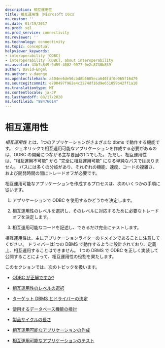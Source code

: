 ```yaml
---
description: 相互運用性
title: 相互運用性 |Microsoft Docs
ms.custom: ''
ms.date: 01/19/2017
ms.prod: sql
ms.prod_service: connectivity
ms.reviewer: ''
ms.technology: connectivity
ms.topic: conceptual
helpviewer_keywords:
- interoperability [ODBC]
- interoperability [ODBC], about interoperability
ms.assetid: 43b7c849-9d59-4002-9977-9e2c8730b859
author: David-Engel
ms.author: v-daenge
ms.openlocfilehash: a404ee6de56cbd8b5605eca640fdf0e065f16d79
ms.sourcegitcommit: e700497f962e4c2274df16d9e651059b42ff1a10
ms.translationtype: MT
ms.contentlocale: ja-JP
ms.lasthandoff: 08/17/2020
ms.locfileid: "88476614"
---
```

# <a name="interoperability"></a>相互運用性
*相互運用性* とは、1つのアプリケーションがさまざまな dbms で動作する機能です。 ジェネリックで相互運用可能なアプリケーションを作成する必要があるのは、ODBC の開発につながる主な要因の1つでした。 ただし、相互運用性は、"相互運用不可能" から "完全に相互運用可能" になる単純なパスではありません。 パスには多くの分岐があり、それぞれの機能、速度、コードの複雑さ、および開発時間の間にトレードオフが必要です。  
  
 相互運用可能なアプリケーションを作成するプロセスは、次のいくつかの手順に従います。  
  
1.  アプリケーションで ODBC を使用するかどうかを決定します。  
  
2.  相互運用性のレベルを選択し、そのレベルに対応するために必要なトレードオフを決定します。  
  
3.  相互運用可能なコードを記述し、できるだけ完全にテストします。  
  
 相互運用性は、主にアプリケーションライターのドメインであることに注意してください。 ドライバーは1つの DBMS で動作するように設計されており、定義上、相互運用することはできません。 1つの DBMS で ODBC を正しく実装して公開することによって、相互運用性の役割を果たします。  
  
 このセクションでは、次のトピックを扱います。  
  
-   [ODBC が正解ですか?](../../../odbc/reference/develop-app/is-odbc-the-answer.md)  
  
-   [相互運用性のレベルの選択](../../../odbc/reference/develop-app/choosing-a-level-of-interoperability.md)  
  
-   [ターゲット DBMS とドライバーの決定](../../../odbc/reference/develop-app/determining-the-target-dbmss-and-drivers.md)  
  
-   [使用するデータベース機能の検討](../../../odbc/reference/develop-app/considering-database-features-to-use.md)  
  
-   [製品サイクルの長さ](../../../odbc/reference/develop-app/length-of-the-product-cycle.md)  
  
-   [相互運用可能なアプリケーションの作成](../../../odbc/reference/develop-app/writing-an-interoperable-application.md)  
  
-   [相互運用可能なアプリケーションのテスト](../../../odbc/reference/develop-app/testing-interoperable-applications.md)

